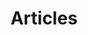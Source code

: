 ---
title: Articles
summary: Articles that I have written. Usually about random topics that interest me
description: Articles that I have written. Usually about random topics that interest me
---